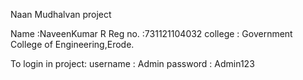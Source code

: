 
Naan Mudhalvan project

Name :NaveenKumar R
Reg no. :731121104032
college : Government College of Engineering,Erode.

To login in project:
username : Admin
password : Admin123
